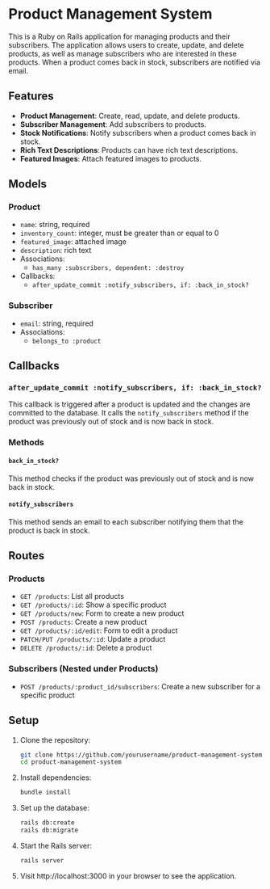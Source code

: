 # Product Management System

This is a Ruby on Rails application for managing products and their subscribers. The application allows users to create, update, and delete products, as well as manage subscribers who are interested in these products. When a product comes back in stock, subscribers are notified via email.

## Features

- **Product Management**: Create, read, update, and delete products.
- **Subscriber Management**: Add subscribers to products.
- **Stock Notifications**: Notify subscribers when a product comes back in stock.
- **Rich Text Descriptions**: Products can have rich text descriptions.
- **Featured Images**: Attach featured images to products.

## Models

### Product

- `name`: string, required
- `inventory_count`: integer, must be greater than or equal to 0
- `featured_image`: attached image
- `description`: rich text
- Associations:
  - `has_many :subscribers, dependent: :destroy`
- Callbacks:
  - `after_update_commit :notify_subscribers, if: :back_in_stock?`

### Subscriber

- `email`: string, required
- Associations:
  - `belongs_to :product`

## Callbacks

### `after_update_commit :notify_subscribers, if: :back_in_stock?`

This callback is triggered after a product is updated and the changes are committed to the database. It calls the `notify_subscribers` method if the product was previously out of stock and is now back in stock.

### Methods

#### `back_in_stock?`

This method checks if the product was previously out of stock and is now back in stock.

#### `notify_subscribers`

This method sends an email to each subscriber notifying them that the product is back in stock.

## Routes

### Products

- `GET /products`: List all products
- `GET /products/:id`: Show a specific product
- `GET /products/new`: Form to create a new product
- `POST /products`: Create a new product
- `GET /products/:id/edit`: Form to edit a product
- `PATCH/PUT /products/:id`: Update a product
- `DELETE /products/:id`: Delete a product

### Subscribers (Nested under Products)

- `POST /products/:product_id/subscribers`: Create a new subscriber for a specific product

## Setup

1. Clone the repository:

   ```sh
   git clone https://github.com/yourusername/product-management-system.git
   cd product-management-system
   ```

2. Install dependencies:

   ```sh
   bundle install
   ```

3. Set up the database:

   ```sh
   rails db:create
   rails db:migrate
   ```

4. Start the Rails server:

   ```sh
   rails server
   ```

5. Visit http://localhost:3000 in your browser to see the application.
